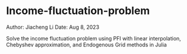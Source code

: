 # Income-fluctuation-problem

Author: Jiacheng Li
Date: Aug 8, 2023

Solve the income fluctuation problem using PFI with linear interpolation, Chebyshev approximation, and Endogenous Grid methods in Julia

